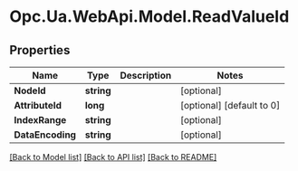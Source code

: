 # Opc.Ua.WebApi.Model.ReadValueId

## Properties

Name | Type | Description | Notes
------------ | ------------- | ------------- | -------------
**NodeId** | **string** |  | [optional] 
**AttributeId** | **long** |  | [optional] [default to 0]
**IndexRange** | **string** |  | [optional] 
**DataEncoding** | **string** |  | [optional] 

[[Back to Model list]](../README.md#documentation-for-models) [[Back to API list]](../README.md#documentation-for-api-endpoints) [[Back to README]](../README.md)

